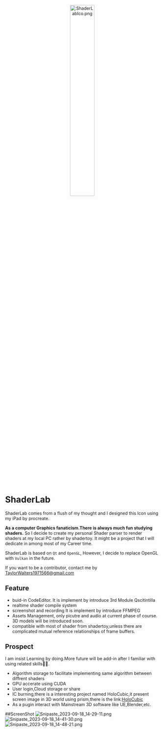 <div align=center> <img src="https://img1.imgtp.com/2023/09/18/UkPiM0HU.png" alt="ShaderLabIco.png" title="ShaderLabIco.png" width="40%"/></div>

# ShaderLab

ShaderLab comes from a flush of my thought and I designed this Icon using my iPad by procreate.

**As a computer Graphics fanaticism.There is always much fun studying shaders.**  So I decide to create my personal Shader parser to render shaders at my local PC rather by shadertoy. It might be a project that I will dedicate in among most of my Career time.

ShaderLab is based on `Qt` and `OpenGL`, However, I decide to replace OpenGL with `Vulkan` in the future.

If you want to be a contributor, contact me by TaylorWalters1971566@gmail.com

## Feature
- buid-in CodeEditor.  It is implement by introduce 3rd Module Qscitintilla
- realtime shader compile system
- screenshot and recording It is implement by introduce FFMPEG
- Assets Management, only picutre and audio at current phase of course. 3D models will be introduced soon.
- compatible with most of shader from shadertoy,unless there are complicated mutual reference relationships of frame buffers.

## Prospect
I am insist Learning by doing.More future will be add-in after I familiar with using related skills👩‍💻.

- Algorithm storage to facilitate implementing same algorithm between diffrent shaders
- GPU accerate using CUDA
- User login,Cloud storage or share
- IC burning,there is a interesting project named HoloCubic,it present screen image in 3D world using prism,there is the link:[HoloCubic](https://github.com/peng-zhihui/HoloCubic)
- As a pugin interact with Mainstream 3D software like UE,Blender,etc.


##ScreenShot
![Snipaste_2023-09-18_14-29-11.png](https://img1.imgtp.com/2023/09/18/gU9eoEwU.png)
![Snipaste_2023-09-18_14-41-30.png](https://img1.imgtp.com/2023/09/18/JJThPzmb.png)
![Snipaste_2023-09-18_14-48-21.png](https://img1.imgtp.com/2023/09/18/N2BC1qYe.png)
